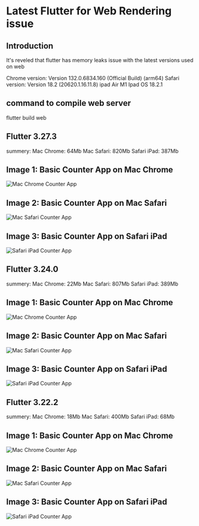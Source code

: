 # Latest Flutter for Web Rendering issue

## Introduction
It's reveled that flutter has memory leaks issue with the latest versions used on web

Chrome version: Version 132.0.6834.160 (Official Build) (arm64)
Safari version: Version 18.2 (20620.1.16.11.8)
ipad Air M1 Ipad OS 18.2.1 

## command to compile web server
flutter build web

## Flutter 3.27.3 
summery:
Mac Chrome: 64Mb
Mac Safari: 820Mb
Safari iPad: 387Mb
## Image 1: Basic Counter App on Mac Chrome  
![Mac Chrome Counter App](./images/image_3_27_3_chrome_pc.png)

## Image 2: Basic Counter App on Mac Safari  
![Mac Safari Counter App](./images/image_3_27_3_safari_pc.png)

## Image 3: Basic Counter App on Safari iPad  
![Safari iPad Counter App](./images/image_3_27_3_safari_ipad.png)

## Flutter 3.24.0
summery:
Mac Chrome: 22Mb
Mac Safari: 807Mb
Safari iPad: 389Mb
## Image 1: Basic Counter App on Mac Chrome  
![Mac Chrome Counter App](./images/image_3_24_0_chrome_pc.png)

## Image 2: Basic Counter App on Mac Safari  
![Mac Safari Counter App](./images/image_3_24_0_safari_pc.png)

## Image 3: Basic Counter App on Safari iPad  
![Safari iPad Counter App](./images/image_3_24_0_safari_ipad.png)

## Flutter 3.22.2
summery:
Mac Chrome: 18Mb
Mac Safari: 400Mb
Safari iPad: 68Mb
## Image 1: Basic Counter App on Mac Chrome  
![Mac Chrome Counter App](./images/image_3_22_2_chrome_pc.png)

## Image 2: Basic Counter App on Mac Safari  
![Mac Safari Counter App](./images/image_3_22_2_safari_pc.png)

## Image 3: Basic Counter App on Safari iPad  
![Safari iPad Counter App](./images/image_3_22_2_safari_ipad.png)
